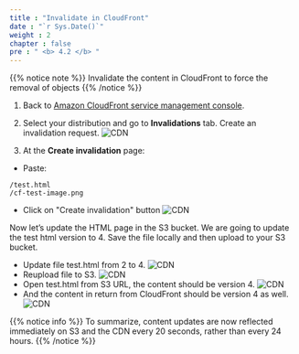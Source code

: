 ```yaml
---
title : "Invalidate in CloudFront"
date : "`r Sys.Date()`"
weight : 2
chapter : false
pre : " <b> 4.2 </b> "
---
```


{{% notice note %}}
Invalidate the content in CloudFront to force the removal of objects
{{% /notice %}}

1. Back to [Amazon CloudFront service management console](https://console.aws.amazon.com/cloudfront/v4/home).

2. Select your distribution and go to **Invalidations** tab. Create an invalidation request.
![CDN](/ws1-aws-cloudfront/images/4.s3/4.1-invalidation-console.png)

3. At the **Create invalidation** page:
- Paste:
```foo
/test.html
/cf-test-image.png
```
- Click on "Create invalidation" button
![CDN](/ws1-aws-cloudfront/images/4.s3/4.1-create-invalidation.png)

Now let’s update the HTML page in the S3 bucket. We are going to update the test html version to 4. Save the file locally and then upload to your S3 bucket.
- Update file test.html from 2 to 4.
![CDN](/ws1-aws-cloudfront/images/4.s3/4.1-update-file-v4.png)
- Reupload file to S3.
![CDN](/ws1-aws-cloudfront/images/4.s3/4.1-reupload-file-s3.png)
- Open test.html from S3 URL, the content should be version 4.
![CDN](/ws1-aws-cloudfront/images/4.s3/4.1-invalidation-success-s3.png)
- And the content in return from CloudFront should be version 4 as well.
![CDN](/ws1-aws-cloudfront/images/4.s3/4.1-invalidation-success-cdn.png)

{{% notice info %}}
To summarize, content updates are now reflected immediately on S3 and the CDN every 20 seconds, rather than every 24 hours.
{{% /notice %}}
